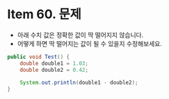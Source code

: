 # Item 60. 문제
* 아래 수치 값은 정확한 값이 딱 떨어지지 않습니다.
* 어떻게 하면 딱 떨어지는 값이 될 수 있을지 수정해보세요.

```java
public void Test() {
    double double1 = 1.03;
    double double2 = 0.42;
    
    System.out.println(double1 - double2);
}
```